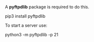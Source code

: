 


  
A **pyftpdlib** package is required to do this.  
  
 pip3 install pyftpdlib  
   
To start a server use:  
   
 python3 -m pyftpdlib -p 21